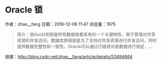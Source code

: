 # Oracle 锁
作者：zhao__fang
日期：2016-12-06 11:47
浏览量：1975
> 简介：锁(lock)机制是所有数据库都具有的一个关键特性，用于管理对共享资源的并发访问，数据库使用锁是为了支持对共享资源进行并发访问，同时提供数据完整性和一致性。Oracle可以通过行级锁对表数据进行锁定，...

 链接：http://blog.csdn.net/zhao__fang/article/details/53484864
